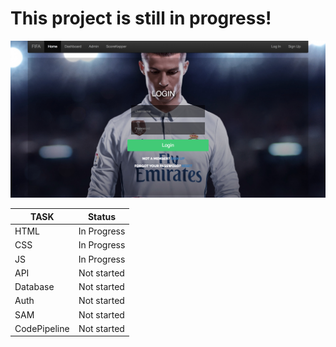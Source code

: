 # This project is still in progress!

![Alt text](/serverlessWebsite/images/dashSample1.jpg?raw=true "Sample")

| TASK          | Status        |
| ------------- |:-------------:|
| HTML  | In Progress   |
| CSS   | In Progress   |
| JS    | In Progress   |
| API   | Not started   |
| Database  | Not started   |
| Auth  |   Not started   |
| SAM  |   Not started   |
| CodePipeline  |   Not started   |